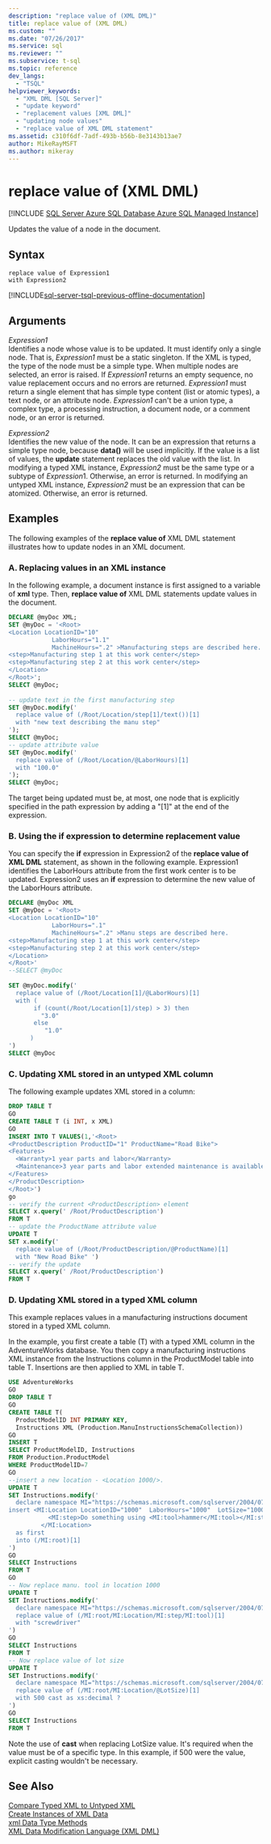 ```yaml
---
description: "replace value of (XML DML)"
title: replace value of (XML DML)
ms.custom: ""
ms.date: "07/26/2017"
ms.service: sql
ms.reviewer: ""
ms.subservice: t-sql
ms.topic: reference
dev_langs: 
  - "TSQL"
helpviewer_keywords: 
  - "XML DML [SQL Server]"
  - "update keyword"
  - "replacement values [XML DML]"
  - "updating node values"
  - "replace value of XML DML statement"
ms.assetid: c310f6df-7adf-493b-b56b-8e3143b13ae7
author: MikeRayMSFT
ms.author: mikeray
---
```

# replace value of (XML DML)
[!INCLUDE [SQL Server Azure SQL Database Azure SQL Managed Instance](../../includes/applies-to-version/sql-asdb-asdbmi.md)]

Updates the value of a node in the document.  
  
## Syntax  
  
```syntaxsql
replace value of Expression1   
with Expression2  
```  
  
[!INCLUDE[sql-server-tsql-previous-offline-documentation](../../includes/sql-server-tsql-previous-offline-documentation.md)]

## Arguments
*Expression1*  
Identifies a node whose value is to be updated. It must identify only a single node. That is, *Expression1* must be a static singleton. If the XML is typed, the type of the node must be a simple type. When multiple nodes are selected, an error is raised. If *Expression1* returns an empty sequence, no value replacement occurs and no errors are returned. *Expression1* must return a single element that has simple type content (list or atomic types), a text node, or an attribute node. *Expression1* can't be a union type, a complex type, a processing instruction, a document node, or a comment node, or an error is returned.  
  
*Expression2*  
Identifies the new value of the node. It can be an expression that returns a simple type node, because **data()** will be used implicitly. If the value is a list of values, the **update** statement replaces the old value with the list. In modifying a typed XML instance, *Expression2* must be the same type or a subtype of *Expression*1. Otherwise, an error is returned. In modifying an untyped XML instance, *Expression2* must be an expression that can be atomized. Otherwise, an error is returned.  
  
## Examples  
The following examples of the **replace value of** XML DML statement illustrates how to update nodes in an XML document.  
  
### A. Replacing values in an XML instance  
In the following example, a document instance is first assigned to a variable of **xml** type. Then, **replace value of** XML DML statements update values in the document.  
  
```sql
DECLARE @myDoc XML;  
SET @myDoc = '<Root>  
<Location LocationID="10"   
            LaborHours="1.1"  
            MachineHours=".2" >Manufacturing steps are described here.  
<step>Manufacturing step 1 at this work center</step>  
<step>Manufacturing step 2 at this work center</step>  
</Location>  
</Root>';  
SELECT @myDoc;  
  
-- update text in the first manufacturing step  
SET @myDoc.modify('  
  replace value of (/Root/Location/step[1]/text())[1]  
  with "new text describing the manu step"  
');  
SELECT @myDoc;  
-- update attribute value  
SET @myDoc.modify('  
  replace value of (/Root/Location/@LaborHours)[1]  
  with "100.0"  
');  
SELECT @myDoc;  
```  
  
The target being updated must be, at most, one node that is explicitly specified in the path expression by adding a "[1]" at the end of the expression.  
  
### B. Using the if expression to determine replacement value  
You can specify the **if** expression in Expression2 of the **replace value of XML DML** statement, as shown in the following example. Expression1 identifies   the LaborHours attribute from the first work center is to be updated. Expression2 uses an **if** expression to determine the new value of the LaborHours attribute.  
  
```sql
DECLARE @myDoc XML  
SET @myDoc = '<Root>  
<Location LocationID="10"   
            LaborHours=".1"  
            MachineHours=".2" >Manu steps are described here.  
<step>Manufacturing step 1 at this work center</step>  
<step>Manufacturing step 2 at this work center</step>  
</Location>  
</Root>'  
--SELECT @myDoc  
  
SET @myDoc.modify('  
  replace value of (/Root/Location[1]/@LaborHours)[1]  
  with (  
       if (count(/Root/Location[1]/step) > 3) then  
         "3.0"  
       else  
          "1.0"  
      )  
')  
SELECT @myDoc  
```  
  
### C. Updating XML stored in an untyped XML column  
The following example updates XML stored in a column:  
  
```sql
DROP TABLE T  
GO  
CREATE TABLE T (i INT, x XML)  
GO  
INSERT INTO T VALUES(1,'<Root>  
<ProductDescription ProductID="1" ProductName="Road Bike">  
<Features>  
  <Warranty>1 year parts and labor</Warranty>  
  <Maintenance>3 year parts and labor extended maintenance is available</Maintenance>  
</Features>  
</ProductDescription>  
</Root>')  
go  
-- verify the current <ProductDescription> element  
SELECT x.query(' /Root/ProductDescription')  
FROM T  
-- update the ProductName attribute value  
UPDATE T  
SET x.modify('  
  replace value of (/Root/ProductDescription/@ProductName)[1]  
  with "New Road Bike" ')  
-- verify the update  
SELECT x.query(' /Root/ProductDescription')  
FROM T  
```  
  
### D. Updating XML stored in a typed XML column  
This example replaces values in a manufacturing instructions document stored in a typed XML column.  
  
In the example, you first create a table (T) with a typed XML column in the AdventureWorks database. You then copy a manufacturing instructions XML instance from the Instructions column in the ProductModel table into table T. Insertions are then applied to XML in table T.  
  
```sql
USE AdventureWorks  
GO  
DROP TABLE T  
GO  
CREATE TABLE T(
  ProductModelID INT PRIMARY KEY,   
  Instructions XML (Production.ManuInstructionsSchemaCollection))  
GO  
INSERT T   
SELECT ProductModelID, Instructions  
FROM Production.ProductModel  
WHERE ProductModelID=7  
GO
--insert a new location - <Location 1000/>.   
UPDATE T  
SET Instructions.modify('  
  declare namespace MI="https://schemas.microsoft.com/sqlserver/2004/07/adventure-works/ProductModelManuInstructions";  
insert <MI:Location LocationID="1000"  LaborHours="1000"  LotSize="1000" >  
           <MI:step>Do something using <MI:tool>hammer</MI:tool></MI:step>  
         </MI:Location>  
  as first  
  into (/MI:root)[1]  
')  
GO  
SELECT Instructions  
FROM T  
GO  
-- Now replace manu. tool in location 1000  
UPDATE T  
SET Instructions.modify('  
  declare namespace MI="https://schemas.microsoft.com/sqlserver/2004/07/adventure-works/ProductModelManuInstructions";  
  replace value of (/MI:root/MI:Location/MI:step/MI:tool)[1]   
  with "screwdriver"  
')  
GO  
SELECT Instructions  
FROM T  
-- Now replace value of lot size  
UPDATE T  
SET Instructions.modify('  
  declare namespace MI="https://schemas.microsoft.com/sqlserver/2004/07/adventure-works/ProductModelManuInstructions";  
  replace value of (/MI:root/MI:Location/@LotSize)[1]   
  with 500 cast as xs:decimal ?  
')  
GO  
SELECT Instructions  
FROM T  
```  
  
Note the use of **cast** when replacing LotSize value. It's required when the value must be of a specific type. In this example, if 500 were the value, explicit casting wouldn't be necessary.  
  
## See Also  
[Compare Typed XML to Untyped XML](../../relational-databases/xml/compare-typed-xml-to-untyped-xml.md)   
[Create Instances of XML Data](../../relational-databases/xml/create-instances-of-xml-data.md)   
[xml Data Type Methods](../../t-sql/xml/xml-data-type-methods.md)   
[XML Data Modification Language &#40;XML DML&#41;](../../t-sql/xml/xml-data-modification-language-xml-dml.md)  
  
  
